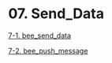 # 07. Send_Data

[7-1. bee_send_data](7.1_bee_send_data.md)

[7-2. bee_push_message](7.2_bee_push_message.md)

